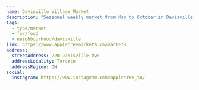 ```yaml
---
name: Davisville Village Market
description: "Seasonal weekly market from May to October in Davisville Village, operated by Appletree Markets."
tags:
  - type/market
  - for/food
  - neighbourhood/davisville
link: https://www.appletreemarkets.ca/markets
address:
  streetAddress: 220 Davisville Ave
  addressLocality: Toronto
  addressRegion: ON
social:
  instagram: https://www.instagram.com/appletree_to/
---
```


